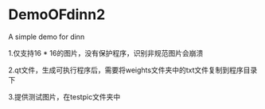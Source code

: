 # DemoOFdinn2
A simple demo for dinn  

1.仅支持16 * 16的图片，没有保护程序，识别非规范图片会崩溃  

2.qt文件，生成可执行程序后，需要将weights文件夹中的txt文件复制到程序目录下  

3.提供测试图片，在testpic文件夹中

